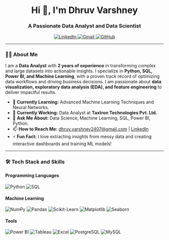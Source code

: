 <h1 align="center">Hi 👋, I'm Dhruv Varshney</h1>
<h3 align="center">A Passionate Data Analyst and Data Scientist</h3>

<p align="center">
  <a href="https://www.linkedin.com/in/dhruvvarshney07" target="_blank">
    <img src="https://img.shields.io/badge/LinkedIn-0077B5?style=for-the-badge&logo=linkedin&logoColor=white" alt="LinkedIn">
  </a>
  <a href="mailto:dhruv.varshney2407@gmail.com" target="_blank">
    <img src="https://img.shields.io/badge/Gmail-D14836?style=for-the-badge&logo=gmail&logoColor=white" alt="Gmail">
  </a>
  <a href="https://github.com/dhruv2497" target="_blank">
    <img src="https://img.shields.io/badge/GitHub-100000?style=for-the-badge&logo=github&logoColor=white" alt="GitHub">
  </a>
</p>

---

### 👨‍💻 About Me
I am a **Data Analyst** with **2 years of experience** in transforming complex and large datasets into actionable insights. I specialize in **Python, SQL, Power BI, and Machine Learning**, with a proven track record of optimizing data workflows and driving business decisions. I am passionate about **data visualization, exploratory data analysis (EDA), and feature engineering** to deliver impactful results.

- 🌱 **Currently Learning:** Advanced Machine Learning Techniques and Neural Networks.
- 🔭 **Currently Working:** Data Analyst at **Taxtron Technologies Pvt. Ltd.**
- 💬 **Ask Me About:** Data Science, Machine Learning, SQL, Power BI, Python.
- 📫 **How to Reach Me:** [dhruv.varshney2407@gmail.com](mailto:dhruv.varshney2407@gmail.com) | [LinkedIn](https://www.linkedin.com/in/dhruvvarshney07)
- ⚡ **Fun Fact:** I love extracting insights from messy data and creating interactive dashboards and training ML models!

---

### 🛠️ Tech Stack and Skills
#### Programming Languages
![Python](https://img.shields.io/badge/Python-3776AB?style=for-the-badge&logo=python&logoColor=white)
![SQL](https://img.shields.io/badge/SQL-4479A1?style=for-the-badge&logo=mysql&logoColor=white)

#### Machine Learning
![NumPy](https://img.shields.io/badge/Numpy-013243?style=for-the-badge&logo=numpy&logoColor=white)
![Pandas](https://img.shields.io/badge/Pandas-150458?style=for-the-badge&logo=pandas&logoColor=white)
![Scikit-Learn](https://img.shields.io/badge/Scikit_Learn-F7931E?style=for-the-badge&logo=scikit-learn&logoColor=white)
![Matplotlib](https://img.shields.io/badge/Matplotlib-11557C?style=for-the-badge&logo=matplotlib&logoColor=white)
![Seaborn](https://img.shields.io/badge/Seaborn-0C7BB0?style=for-the-badge&logo=seaborn&logoColor=white)

#### Tools
![Power BI](https://img.shields.io/badge/Power_BI-F2C811?style=for-the-badge&logo=powerbi&logoColor=black)
![Tableau](https://img.shields.io/badge/Tableau-E97627?style=for-the-badge&logo=tableau&logoColor=white)
![Excel](https://img.shields.io/badge/Excel-217346?style=for-the-badge&logo=microsoftexcel&logoColor=white)
![PostgreSQL](https://img.shields.io/badge/PostgreSQL-4169E1?style=for-the-badge&logo=postgresql&logoColor=white)
![MySQL](https://img.shields.io/badge/MySQL-4479A1?style=for-the-badge&logo=mysql&logoColor=white)
